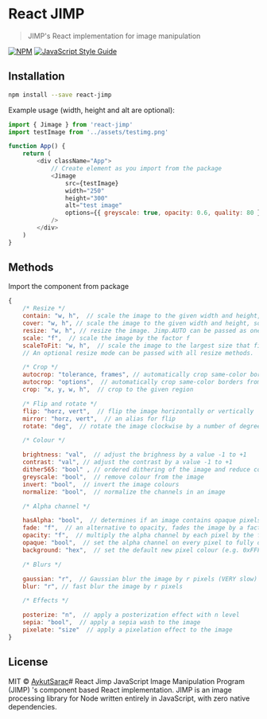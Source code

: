 # React JIMP
> JIMP&#x27;s React implementation for image manipulation

[![NPM](https://img.shields.io/npm/v/react-jimp.svg)](https://www.npmjs.com/package/react-jimp) [![JavaScript Style Guide](https://img.shields.io/badge/code_style-standard-brightgreen.svg)](https://standardjs.com)

## Installation
```bash
npm install --save react-jimp
```

Example usage (width, height and alt are optional):
```js
import { Jimage } from 'react-jimp'
import testImage from '../assets/testimg.png'

function App() {
	return (
		<div className="App">
			// Create element as you import from the package
			<Jimage 
				src={testImage}
				width="250"
				height="300"
				alt="test image"
				options={{ greyscale: true, opacity: 0.6, quality: 80 }}
			/>
		</div>
	)
}
```

## Methods
Import the component from package

```js
{
	/* Resize */
	contain: "w, h",  // scale the image to the given width and height, some parts of the image may be letter boxed
	cover: "w, h", // scale the image to the given width and height, some parts of the image may be clipped
	resize: "w, h", // resize the image. Jimp.AUTO can be passed as one of the values.
	scale: "f",  // scale the image by the factor f
	scaleToFit: "w, h",  // scale the image to the largest size that fits inside the given width and height
	// An optional resize mode can be passed with all resize methods.

	/* Crop */
	autocrop: "tolerance, frames", // automatically crop same-color borders from image (if any), frames must be a Boolean
	autocrop: "options",  // automatically crop same-color borders from image (if any), options may contain tolerance, cropOnlyFrames, cropSymmetric, leaveBorder
	crop: "x, y, w, h",  // crop to the given region

	/* Flip and rotate */
	flip: "horz, vert",  // flip the image horizontally or vertically
	mirror: "horz, vert",  // an alias for flip
	rotate: "deg",  // rotate the image clockwise by a number of degrees. Optionally, a resize mode can be passed. If `false` is passed as the second parameter, the image width and height will not be resized.

	/* Colour */

	brightness: "val",  // adjust the brighness by a value -1 to +1
	contrast: "val", // adjust the contrast by a value -1 to +1
	dither565: "bool" , // ordered dithering of the image and reduce color space to 16-bits (RGB565)
	greyscale: "bool",  // remove colour from the image
	invert: "bool",  // invert the image colours
	normalize: "bool",  // normalize the channels in an image

	/* Alpha channel */

	hasAlpha: "bool",  // determines if an image contains opaque pixels
	fade: "f",  // an alternative to opacity, fades the image by a factor 0 - 1. 0 will haven no effect. 1 will turn the image
	opacity: "f",  // multiply the alpha channel by each pixel by the factor f, 0 - 1
	opaque: "bool",  // set the alpha channel on every pixel to fully opaque
	background: "hex",  // set the default new pixel colour (e.g. 0xFFFFFFFF or 0x00000000) for by some operations (e.g. image.contain and

	/* Blurs */

	gaussian: "r",  // Gaussian blur the image by r pixels (VERY slow)
	blur: "r", // fast blur the image by r pixels

	/* Effects */

	posterize: "n",  // apply a posterization effect with n level
	sepia: "bool",  // apply a sepia wash to the image
	pixelate: "size"  // apply a pixelation effect to the image
}
```

## License

MIT © [AykutSarac](https://github.com/AykutSarac)# React Jimp
JavaScript Image Manipulation Program (JIMP) 's component based React implementation. JIMP is an image processing library for Node written entirely in JavaScript, with zero native dependencies.